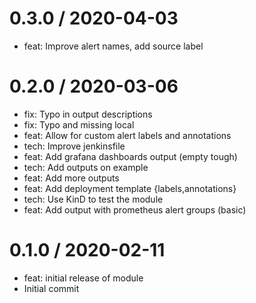 
0.3.0 / 2020-04-03
==================

  * feat: Improve alert names, add source label

0.2.0 / 2020-03-06
==================

  * fix: Typo in output descriptions
  * fix: Typo and missing local
  * feat: Allow for custom alert labels and annotations
  * tech: Improve jenkinsfile
  * feat: Add grafana dashboards output (empty tough)
  * tech: Add outputs on example
  * feat: Add more outputs
  * feat: Add deployment template {labels,annotations}
  * tech: Use KinD to test the module
  * feat: Add output with prometheus alert groups (basic)

0.1.0 / 2020-02-11
==================

  * feat: initial release of module
  * Initial commit
